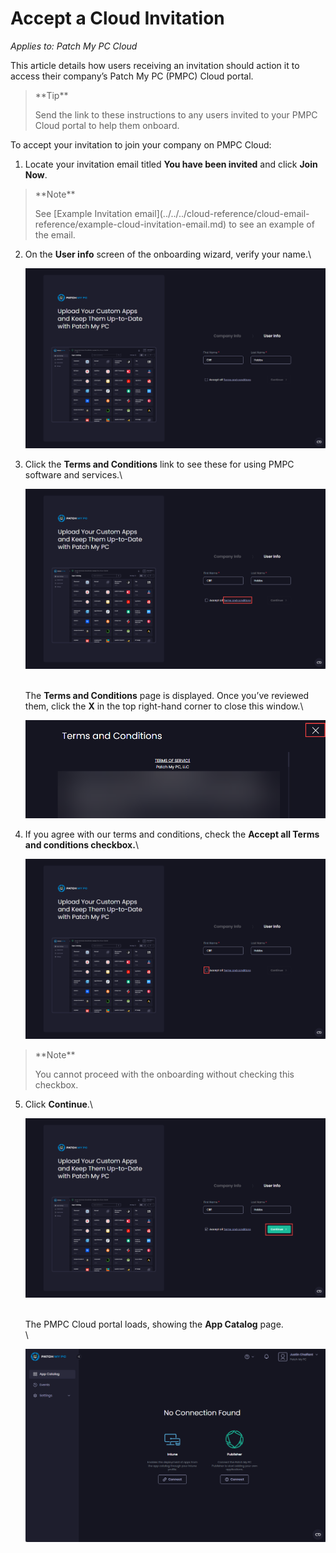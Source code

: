 # Accept a Cloud Invitation

_Applies to: Patch My PC Cloud_

This article details how users receiving an invitation should action it to access their company’s Patch My PC (PMPC) Cloud portal.

<blockquote class="wp-block-quote">
<p>**Tip**</p>
<p>Send the link to these instructions to any users invited to your PMPC Cloud portal to help them onboard.</p>
</blockquote>

To accept your invitation to join your company on PMPC Cloud:

1. Locate your invitation email titled **You have been invited** and click **Join Now**.

<blockquote class="wp-block-quote">
<p>**Note**</p>
<p>See [Example Invitation email](../../../cloud-reference/cloud-email-reference/example-cloud-invitation-email.md) to see an example of the email.</p>
</blockquote>

2.  On the **User info** screen of the onboarding wizard, verify your name.\


    ![Verify their name on the "User info" screen](/_images/image-(1383).png "Verify their name on the “User info” screen")


3.  Click the **Terms and Conditions** link to see these for using PMPC software and services.\


    ![Click "Terms and Conditions" to view the T&Cs for you using PMPC software and services](/_images/image-(1384).png "Click “Terms and Conditions” to view the T&#x26;Cs for you using PMPC software and services")

    \
    The **Terms and Conditions** page is displayed. Once you’ve reviewed them, click the **X** in the top right-hand corner to close this window.\


    !["Terms and Conditions" for you using PMPC software and services](/_images/image-(1385).png "“Terms and Conditions” for you using PMPC software and services")


4.  If you agree with our terms and conditions, check the **Accept all Terms and conditions checkbox.**\


    ![Click to check the "Accept Terms and Conditions" checkbox](/_images/image-(1386).png "Click to check the “Accept Terms and Conditions” checkbox")

<blockquote class="wp-block-quote">
<p>**Note**</p>
<p>You cannot proceed with the onboarding without checking this checkbox.</p>
</blockquote>

5.  Click **Continue**.\


    ![Clicking "Continue" on the User Info page](/_images/image-(1388).png "Clicking “Continue” on the User Info page")

    \
    The PMPC Cloud portal loads, showing the **App Catalog** page.\
    \


    ![App Catalog page of the PMPC Portal page](/_images/image-(636).png "App Catalog page of the PMPC Portal page")